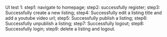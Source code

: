 UI test 1:
step1: navigate to homepage;
step2: successfully register;
step3: Successfully create a new listing;
step4: Successfully edit a listing title and add a youtube video url;
step5: Successfully publish a listing;
step6: Successfully unpublish a listing;
step7: Successfully logout;
step8: Successfully login;
step9: delete a listing and logout.